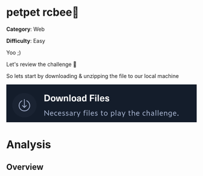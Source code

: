 # petpet rcbee🐝

**Category**: Web

**Difficulty**: Easy

Yoo ;)

Let's review the challenge 💃

So lets start by downloading & unzipping the file to our local machine

![img0](./images/0.png)

# Analysis

## Overview
